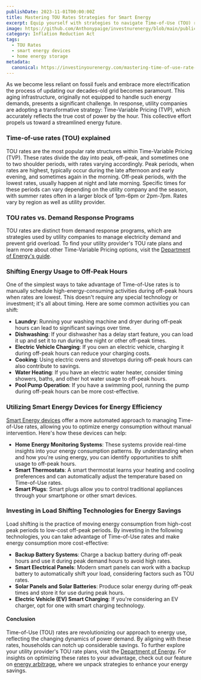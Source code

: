 ```yaml
---
publishDate: 2023-11-01T00:00:00Z
title: Mastering TOU Rates Strategies for Smart Energy
excerpt: Equip yourself with strategies to navigate Time-of-Use (TOU) rates effectively. This guide offers insights into optimizing your energy consumption patterns to save on utility bills and alleviate grid pressure.
image: https://github.com/Anthonypaige/investnurenergy/blob/main/public/images/cover-art/IIYE-2-cover-art.png?raw=true
category: Inflation Reduction Act
tags:
  - TOU Rates
  - smart energy devices
  - home energy storage
metadata:
  canonical: https://investinyourenergy.com/mastering-time-of-use-rate-strategies-for-smart-energy
---
```


As we become less reliant on fossil fuels and embrace more electrification
the process of updating our decades-old grid becomes paramount. This aging infrastructure, originally not equipped to handle such energy demands, presents a significant challenge. In response, utility companies are adopting a transformative strategy: Time-Variable Pricing (TVP), which accurately reflects the true cost of power by the hour. This collective effort propels us toward a streamlined energy future.

### **Time-of-use rates (TOU) explained**

TOU rates are the most popular rate structures within Time-Variable Pricing (TVP). These rates divide the day into peak, off-peak, and sometimes one to two shoulder periods, with rates varying accordingly. Peak periods, when rates are highest, typically occur during the late afternoon and early evening, and sometimes again in the morning. Off-peak periods, with the lowest rates, usually happen at night and late morning. Specific times for these periods can vary depending on the utility company and the season, with summer rates often in a larger block of 1pm-6pm or 2pm-7pm. Rates vary by region as well as utility provider.

### **TOU rates vs. Demand Response Programs**

TOU rates are distinct from demand response programs, which are strategies used by utility companies to manage electricity demand and prevent grid overload. To find your utility provider's TOU rate plans and learn more about other Time-Variable Pricing options, visit the [Department of Energy's guide](https://www.energy.gov/).

### **Shifting Energy Usage to Off-Peak Hours**

One of the simplest ways to take advantage of Time-of-Use rates is to manually schedule high-energy-consuming activities during off-peak hours when rates are lowest. This doesn't require any special technology or investment; it's all about timing. Here are some common activities you can shift:

- **Laundry**: Running your washing machine and dryer during off-peak hours can lead to significant savings over time.
- **Dishwashing**: If your dishwasher has a delay start feature, you can load it up and set it to run during the night or other off-peak times.
- **Electric Vehicle Charging**: If you own an electric vehicle, charging it during off-peak hours can reduce your charging costs.
- **Cooking**: Using electric ovens and stovetops during off-peak hours can also contribute to savings.
- **Water Heating**: If you have an electric water heater, consider timing showers, baths, and other hot water usage to off-peak hours.
- **Pool Pump Operation**: If you have a swimming pool, running the pump during off-peak hours can be more cost-effective.

### **Utilizing Smart Energy Devices for Energy Efficiency**

[Smart Energy devices](https://investinyourenergy.com/state-level-rebates/smart-energy-devices) offer a more automated approach to managing Time-of-Use rates, allowing you to optimize energy consumption without manual intervention. Here's how these devices can help:

- **Home Energy Monitoring Systems**: These systems provide real-time insights into your energy consumption patterns. By understanding when and how you're using energy, you can identify opportunities to shift usage to off-peak hours.
- **Smart Thermostats**: A smart thermostat learns your heating and cooling preferences and can automatically adjust the temperature based on Time-of-Use rates.
- **Smart Plugs**: Smart plugs allow you to control traditional appliances through your smartphone or other smart devices.

### Investing in Load Shifting Technologies for Energy Savings

Load shifting is the practice of moving energy consumption from high-cost peak periods to low-cost off-peak periods. By investing in the following technologies, you can take advantage of Time-of-Use rates and make energy consumption more cost-effective:

- **Backup Battery Systems**: Charge a backup battery during off-peak hours and use it during peak demand hours to avoid high rates.
- **Smart Electrical Panels**: Modern smart panels can work with a backup battery to automatically shift your load, considering factors such as TOU rates.
- **Solar Panels and Solar Batteries**: Produce solar energy during off-peak times and store it for use during peak hours.
- **Electric Vehicle (EV) Smart Charging**: If you're considering an EV charger, opt for one with smart charging technology.

#### Conclusion

Time-of-Use (TOU) rates are revolutionizing our approach to energy use, reflecting the changing dynamics of power demand. By aligning with these rates, households can notch up considerable savings. To further explore your utility provider's TOU rate plans, visit the [Department of Energy](https://www.energy.gov/). For insights on optimizing these rates to your advantage, check out our feature on [energy arbitrage](https://investinyourenergy.com/what-is-energy-arbitrage), where we unpack strategies to enhance your energy savings.
